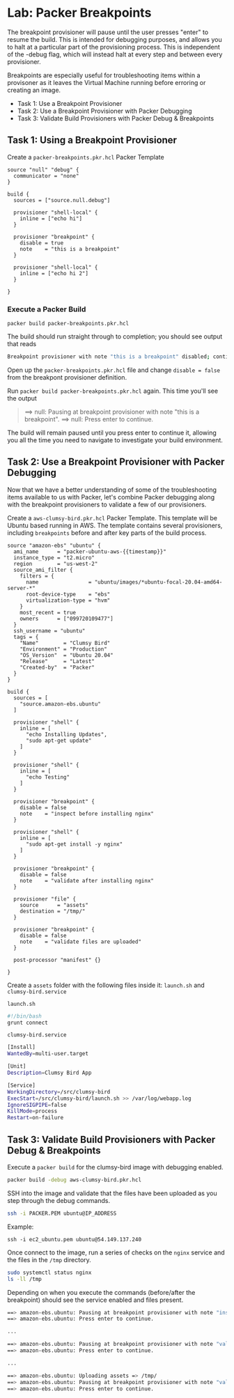 # Lab: Packer Breakpoints
The breakpoint provisioner will pause until the user presses "enter" to resume the build. This is intended for debugging purposes, and allows you to halt at a particular part of the provisioning process. This is independent of the -debug flag, which will instead halt at every step and between every provisioner.

Breakpoints are especially useful for troubleshooting items within a provisoner as it leaves the Virtual Machine running before erroring or creating an image.

- Task 1: Use a Breakpoint Provisioner
- Task 2: Use a Breakpoint Provisioner with Packer Debugging
- Task 3: Validate Build Provisioners with Packer Debug & Breakpoints 

## Task 1: Using a Breakpoint Provisioner

Create a `packer-breakpoints.pkr.hcl` Packer Template

```hcl
source "null" "debug" {
  communicator = "none"
}

build {
  sources = ["source.null.debug"]

  provisioner "shell-local" {
    inline = ["echo hi"]
  }

  provisioner "breakpoint" {
    disable = true
    note    = "this is a breakpoint"
  }

  provisioner "shell-local" {
    inline = ["echo hi 2"]
  }

}
```

### Execute a Packer Build

`packer build packer-breakpoints.pkr.hcl`

The build should run straight through to completion; you should see output that
reads

```bash
Breakpoint provisioner with note "this is a breakpoint" disabled; continuing...
```

Open up the `packer-breakpoints.pkr.hcl` file and change `disable = false` from the
breakpont provisioner definition.

Run `packer build packer-breakpoints.pkr.hcl` again. This time you'll see the output

>==> null: Pausing at breakpoint provisioner with note "this is a breakpoint".
>==> null: Press enter to continue.

The build will remain paused until you press enter to continue it, allowing
you all the time you need to navigate to investigate your build environment.

## Task 2: Use a Breakpoint Provisioner with Packer Debugging
Now that we have a better understanding of some of the troubleshooting items available to us with Packer, let's combine Packer debugging along with the breakpoint provisioners to validate a few of our provisioners.

Create a `aws-clumsy-bird.pkr.hcl` Packer Template.  This template will be Ubuntu based running in AWS.  The template contains several provisioners, including `breakpoints` before and after key parts of the build process.

```hcl
source "amazon-ebs" "ubuntu" {
  ami_name      = "packer-ubuntu-aws-{{timestamp}}"
  instance_type = "t2.micro"
  region        = "us-west-2"
  source_ami_filter {
    filters = {
      name                = "ubuntu/images/*ubuntu-focal-20.04-amd64-server-*"
      root-device-type    = "ebs"
      virtualization-type = "hvm"
    }
    most_recent = true
    owners      = ["099720109477"]
  }
  ssh_username = "ubuntu"
  tags = {
    "Name"        = "Clumsy Bird"
    "Environment" = "Production"
    "OS_Version"  = "Ubuntu 20.04"
    "Release"     = "Latest"
    "Created-by"  = "Packer"
  }
}

build {
  sources = [
    "source.amazon-ebs.ubuntu"
  ]

  provisioner "shell" {
    inline = [
      "echo Installing Updates",
      "sudo apt-get update"
    ]
  }

  provisioner "shell" {
    inline = [
      "echo Testing"
    ]
  }

  provisioner "breakpoint" {
    disable = false
    note    = "inspect before installing nginx"
  }

  provisioner "shell" {
    inline = [
      "sudo apt-get install -y nginx"
    ]
  }

  provisioner "breakpoint" {
    disable = false
    note    = "validate after installing nginx"
  }

  provisioner "file" {
    source      = "assets"
    destination = "/tmp/"
  }

  provisioner "breakpoint" {
    disable = false
    note    = "validate files are uploaded"
  }

  post-processor "manifest" {}

}
```

Create a `assets` folder with the following files inside it: `launch.sh` and `clumsy-bird.service`

`launch.sh`

```bash
#!/bin/bash
grunt connect
```

`clumsy-bird.service`

```bash
[Install]
WantedBy=multi-user.target

[Unit]
Description=Clumsy Bird App

[Service]
WorkingDirectory=/src/clumsy-bird
ExecStart=/src/clumsy-bird/launch.sh >> /var/log/webapp.log
IgnoreSIGPIPE=false
KillMode=process
Restart=on-failure
```

## Task 3: Validate Build Provisioners with Packer Debug & Breakpoints 

Execute a `packer build` for the clumsy-bird image with debugging enabled.

```bash
packer build -debug aws-clumsy-bird.pkr.hcl
```

SSH into the image and validate that the files have been uploaded as you step through the debug commands.

```bash
ssh -i PACKER.PEM ubuntu@IP_ADDRESS
```

Example:

```
ssh -i ec2_ubuntu.pem ubuntu@54.149.137.240
```

Once connect to the image, run a series of checks on the `nginx` service and the files in the `/tmp` directory.

```bash
sudo systemctl status nginx
ls -ll /tmp
```

Depending on when you execute the commands (before/after the breakpoint) should see the service enabled and files present.

```bash
==> amazon-ebs.ubuntu: Pausing at breakpoint provisioner with note "inspect before installing nginx".
==> amazon-ebs.ubuntu: Press enter to continue. 

...

==> amazon-ebs.ubuntu: Pausing at breakpoint provisioner with note "validate after installing nginx".
==> amazon-ebs.ubuntu: Press enter to continue.

...

==> amazon-ebs.ubuntu: Uploading assets => /tmp/
==> amazon-ebs.ubuntu: Pausing at breakpoint provisioner with note "validate files are uploaded".
==> amazon-ebs.ubuntu: Press enter to continue. 
```
